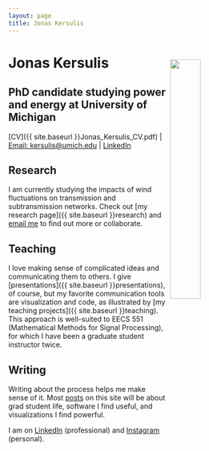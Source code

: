 ```yaml
---
layout: page
title: Jonas Kersulis
---
```

<div class="white-space"> </div>

# Jonas Kersulis

<img src="{{ site.baseurl }}images/avatar.jpg" style="float: right; width: 35%; margin-right: 1%; margin-bottom: 3em; margin-top: -3em; margin-left: 0.5em">

## PhD candidate studying power and energy at University of Michigan
[CV]({{ site.baseurl }}Jonas_Kersulis_CV.pdf) | [Email: kersulis@umich.edu](mailto:kersulis@umich.edu) | [LinkedIn](http://www.linkedin.com/in/kersulis)

## Research

I am currently studying the impacts of wind fluctuations on transmission and subtransmission networks. Check out [my research page]({{ site.baseurl }}research) and [email me](mailto:kersulis@umich.edu) to find out more or collaborate.

## Teaching

I love making sense of complicated ideas and communicating them to others. I give [presentations]({{ site.baseurl }}presentations), of course, but my favorite communication tools are visualization and code, as illustrated by [my teaching projects]({{ site.baseurl }}teaching). This approach is well-suited to EECS 551 (Mathematical Methods for Signal Processing), for which I have been a graduate student instructor twice.

## Writing

Writing about the process helps me make sense of it. Most <a href="{{ site.baseurl }}posts">posts</a> on this site will be about grad student life, software I find useful, and visualizations I find powerful.


I am on [LinkedIn](https://www.linkedin.com/in/kersulis) (professional) and [Instagram](https://instagram.com/jkersulis/) (personal).
